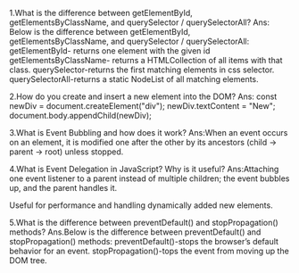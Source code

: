 1.What is the difference between getElementById, getElementsByClassName, and querySelector / querySelectorAll?
Ans: Below is the difference between getElementById, getElementsByClassName, and querySelector / querySelectorAll:
getElementById- returns one element with the given id
getElementsByClassName- returns a HTMLCollection of all items with that class.
querySelector-returns the first matching elements in css selector.
querySelectorAll-returns a static NodeList of all matching elements.

2.How do you create and insert a new element into the DOM?
Ans:
const newDiv = document.createElement("div");
newDiv.textContent = "New";
document.body.appendChild(newDiv);

3.What is Event Bubbling and how does it work?
Ans:When an event occurs on an element, it is modified one after the other by its ancestors (child → parent → root) unless stopped.

4.What is Event Delegation in JavaScript? Why is it useful?
Ans:Attaching one event listener to a parent instead of multiple children; the event bubbles up, and the parent handles it.

Useful for performance and handling dynamically added new elements.


5.What is the difference between preventDefault() and stopPropagation() methods?
Ans.Below is the difference between preventDefault() and stopPropagation() methods:
preventDefault()-stops the browser’s default behavior for an event.
stopPropagation()-tops the event from moving up the DOM tree.